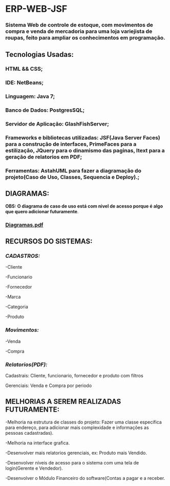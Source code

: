 # ERP-WEB-JSF

### Sistema Web de controle de estoque, com movimentos de compra e venda de mercadoria para uma loja variejista de roupas, feito para ampliar os conhecimentos em programação.



## Tecnologias Usadas:
### HTML && CSS;
### IDE: NetBeans;
### Linguagem: Java 7;
### Banco de Dados: PostgresSQL;
### Servidor de Aplicação: GlashFishServer;
### Frameworks e bibliotecas utilizadas: JSF(Java Server Faces) para a construção de interfaces, PrimeFaces para a estilização, JQuery para o dinamismo das paginas, Itext para a geração de relatorios em PDF;
### Ferramentas: AstahUML para fazer a diagramação do projeto(Caso de Uso, Classes, Sequencia e Deploy).;




## DIAGRAMAS:
**OBS: O diagrama de caso de uso está com nivel de acesso porque é algo que quero adicionar futuramente**.
### [Diagramas.pdf](https://github.com/user-attachments/files/17983492/Diagramas.pdf)




## RECURSOS DO SISTEMAS:
### *CADASTROS:*
-Cliente

-Funcionario

-Fornecedor

-Marca

-Categoria

-Produto


### *Movimentos:*
-Venda

-Compra


### *Relatorios(PDF):*
Cadastrais: Cliente, funcionario, fornecedor e produto com filtros

Gerenciais: Venda e Compra por periodo




## MELHORIAS A SEREM REALIZADAS FUTURAMENTE:
-Melhoria na estrutura de classes do projeto: Fazer uma classe especifica para endereço, para adicionar mais complexidade e informações as pessoas cadastradas).

-Melhoria na interface grafica.

-Desenvolver mais relatorios gerenciais, ex: Produto mais Vendido.

-Desenvolver níveis de acesso para o sistema com uma tela de login(Gerente e Vendedor).

-Desenvolver o Módulo Financeiro do software(Contas a pagar e a receber.




